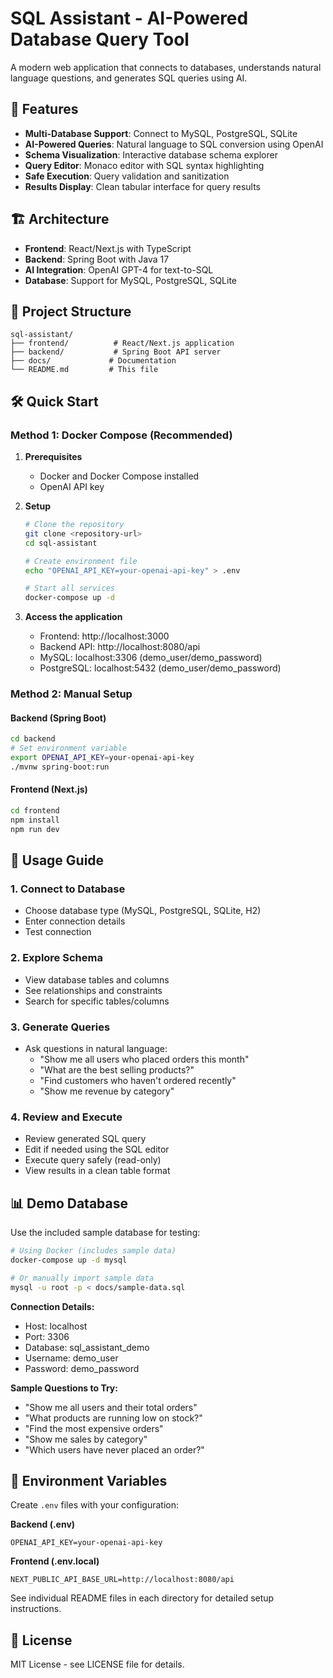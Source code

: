 # SQL Assistant - AI-Powered Database Query Tool

A modern web application that connects to databases, understands natural language questions, and generates SQL queries using AI.

## 🚀 Features

- **Multi-Database Support**: Connect to MySQL, PostgreSQL, SQLite
- **AI-Powered Queries**: Natural language to SQL conversion using OpenAI
- **Schema Visualization**: Interactive database schema explorer
- **Query Editor**: Monaco editor with SQL syntax highlighting
- **Safe Execution**: Query validation and sanitization
- **Results Display**: Clean tabular interface for query results

## 🏗️ Architecture

- **Frontend**: React/Next.js with TypeScript
- **Backend**: Spring Boot with Java 17
- **AI Integration**: OpenAI GPT-4 for text-to-SQL
- **Database**: Support for MySQL, PostgreSQL, SQLite

## 📁 Project Structure

```
sql-assistant/
├── frontend/          # React/Next.js application
├── backend/           # Spring Boot API server
├── docs/             # Documentation
└── README.md         # This file
```

## 🛠️ Quick Start

### Method 1: Docker Compose (Recommended)

1. **Prerequisites**
   - Docker and Docker Compose installed
   - OpenAI API key

2. **Setup**
   ```bash
   # Clone the repository
   git clone <repository-url>
   cd sql-assistant
   
   # Create environment file
   echo "OPENAI_API_KEY=your-openai-api-key" > .env
   
   # Start all services
   docker-compose up -d
   ```

3. **Access the application**
   - Frontend: http://localhost:3000
   - Backend API: http://localhost:8080/api
   - MySQL: localhost:3306 (demo_user/demo_password)
   - PostgreSQL: localhost:5432 (demo_user/demo_password)

### Method 2: Manual Setup

#### Backend (Spring Boot)
```bash
cd backend
# Set environment variable
export OPENAI_API_KEY=your-openai-api-key
./mvnw spring-boot:run
```

#### Frontend (Next.js)
```bash
cd frontend
npm install
npm run dev
```

## 🚀 Usage Guide

### 1. Connect to Database
- Choose database type (MySQL, PostgreSQL, SQLite, H2)
- Enter connection details
- Test connection

### 2. Explore Schema
- View database tables and columns
- See relationships and constraints
- Search for specific tables/columns

### 3. Generate Queries
- Ask questions in natural language:
  - "Show me all users who placed orders this month"
  - "What are the best selling products?"
  - "Find customers who haven't ordered recently"
  - "Show me revenue by category"

### 4. Review and Execute
- Review generated SQL query
- Edit if needed using the SQL editor
- Execute query safely (read-only)
- View results in a clean table format

## 📊 Demo Database

Use the included sample database for testing:

```bash
# Using Docker (includes sample data)
docker-compose up -d mysql

# Or manually import sample data
mysql -u root -p < docs/sample-data.sql
```

**Connection Details:**
- Host: localhost
- Port: 3306
- Database: sql_assistant_demo  
- Username: demo_user
- Password: demo_password

**Sample Questions to Try:**
- "Show me all users and their total orders"
- "What products are running low on stock?"
- "Find the most expensive orders"
- "Show me sales by category"
- "Which users have never placed an order?"

## 🔧 Environment Variables

Create `.env` files with your configuration:

**Backend (.env)**
```
OPENAI_API_KEY=your-openai-api-key
```

**Frontend (.env.local)**
```
NEXT_PUBLIC_API_BASE_URL=http://localhost:8080/api
```

See individual README files in each directory for detailed setup instructions.

## 📝 License

MIT License - see LICENSE file for details.